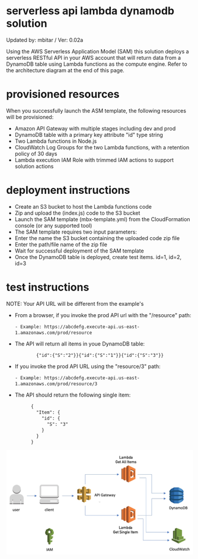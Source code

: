 # serverless api lambda dynamodb solution

Updated by: mbitar / Ver: 0.02a

Using the AWS Serverless Application Model (SAM) this solution deploys a serverless RESTful API in your AWS account that will return data from a DynamoDB table using Lambda functions as the compute engine. Refer to the architecture diagram at the end of this page.

# provisioned resources

When you successfully launch the ASM template, the following resources will be provisioned:

- Amazon API Gateway with multiple stages including dev and prod 
- DynamoDB table with a primary key attribute "id" type string
- Two Lambda functions in Node.js 
- CloudWatch Log Groups for the two Lambda functions, with a retention policy of 30 days
- Lambda execution IAM Role with trimmed IAM actions to support solution actions

# deployment instructions

- Create an S3 bucket to host the Lambda functions code
- Zip and upload the (index.js) code to the S3 bucket
- Launch the SAM template (mbx-template.yml) from the CloudFormation console (or any supported tool)
- The SAM template requires two input parameters:
- Enter the name the S3 bucket containing the uploaded code zip file
- Enter the path/file name of the zip file
- Wait for successful deployment of the SAM template
- Once the DynamoDB table is deployed, create test items. id=1, id=2, id=3


# test instructions

NOTE: Your API URL will be different from the example's

- From a browser, if you invoke the prod API url with the "/resource" path:

      - Example: https://abcdefg.execute-api.us-east-1.amazonaws.com/prod/resource

- The API will return all items in youe DynamoDB table: 

              {"id":{"S":"2"}}{"id":{"S":"1"}}{"id":{"S":"3"}}


- If you invoke the prod API URL using the "resource/3" path:

      - Example: https://abcdefg.execute-api.us-east-1.amazonaws.com/prod/resource/3

- The API should return the following single item:

            {
              "Item": {
                "id": {
                  "S": "3"
                }
              }
            }

![GitHub Logo](mbx-serverless-api.jpg)


